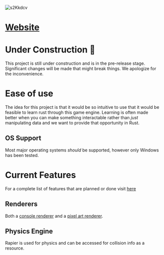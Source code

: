 ![s2Kkdcv](https://github.com/ABC-Engine/ABC-Game-Engine/assets/76850177/9f511895-ed68-498e-bd8b-8741ae10cfa2)

# [Website](https://abc-engine.com)

# Under Construction 🚧
This project is still under construction and is in the pre-release stage. Significant changes will be made that might break things. We apologize for the inconvenience.

# Ease of use
The idea for this project is that it would be so intuitive to use that it would be feasible to learn rust through this game engine. Learning is often made better when you can make something interactable rather than *just* manipulating data and we want to provide that opportunity in Rust.

## OS Support
Most major operating systems *should* be supported, however only Windows has been tested.

# Current Features
For a complete list of features that are planned or done visit [here](https://www.figma.com/design/RGxexDMjVnLHFsUxnKaHhu/ABC-Engine-Roadmap?node-id=0-1&t=mPowocl1rquKjVa9-1)

## Renderers
Both a [console renderer](https://github.com/ABC-Engine/console_renderer) and a [pixel art renderer](https://github.com/ABC-Engine/lumenpyx).

## Physics Engine
Rapier is used for physics and can be accessed for collision info as a resource.


